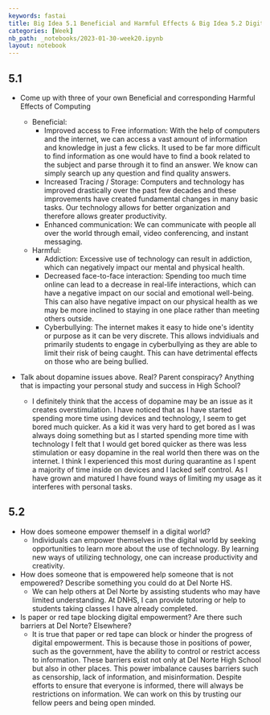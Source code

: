 ```yaml
---
keywords: fastai
title: Big Idea 5.1 Beneficial and Harmful Effects & Big Idea 5.2 Digital Divide
categories: [Week]
nb_path: _notebooks/2023-01-30-week20.ipynb
layout: notebook
---
```


<!--
#################################################
### THIS FILE WAS AUTOGENERATED! DO NOT EDIT! ###
#################################################
# file to edit: _notebooks/2023-01-30-week20.ipynb
-->

<div class="container" id="notebook-container">
        
<div class="cell border-box-sizing text_cell rendered"><div class="inner_cell">
<div class="text_cell_render border-box-sizing rendered_html">
<h2 id="5.1">5.1<a class="anchor-link" href="#5.1"> </a></h2><ul>
<li><p>Come up with three of your own Beneficial and corresponding Harmful Effects of Computing</p>
<ul>
<li>Beneficial: <ul>
<li>Improved access to Free information: With the help of computers and the internet, we can access a vast amount of information and knowledge in just a few clicks. It used to be far more difficult to find information as one would have to find a book related to the subject and parse through it to find an answer. We know can simply search up any question and find quality answers.</li>
<li>Increased Tracing / Storage: Computers and technology has improved drastically over the past few decades and these improvements have created fundamental changes in many basic tasks. Our technology allows for better organization and therefore allows greater productivity.</li>
<li>Enhanced communication: We can communicate with people all over the world through email, video conferencing, and instant messaging. </li>
</ul>
</li>
<li>Harmful:<ul>
<li>Addiction: Excessive use of technology can result in addiction, which can negatively impact our mental and physical health.</li>
<li>Decreased face-to-face interaction: Spending too much time online can lead to a decrease in real-life interactions, which can have a negative impact on our social and emotional well-being. This can also have negative impact on our physical health as we may be more inclined to staying in one place rather than meeting others outside.</li>
<li>Cyberbullying: The internet makes it easy to hide one's identity or purpose as it can be very discrete. This allows indvidiuals and primarily students to engage in cyberbullying as they are able to limit their risk of being caught. This can have detrimental effects on those who are being bullied.</li>
</ul>
</li>
</ul>
</li>
<li><p>Talk about dopamine issues above. Real? Parent conspiracy? Anything that is impacting your personal study and success in High School?</p>
<ul>
<li>I definitely think that the access of dopamine may be an issue as it creates overstimulation. I have noticed that as I have started spending more time using devices and technology, I seem to get bored much quicker. As a kid it was very hard to get bored as I was always doing something but as I started spending more time with technology I felt that I would get bored quicker as there was less stimulation or easy dopamine in the real world then there was on the internet. I think I experienced this most during quarantine as I spent a majority of time inside on devices and I lacked self control. As I have grown and matured I have found ways of limiting my usage as it interferes with personal tasks.</li>
</ul>
</li>
</ul>
<h2 id="5.2">5.2<a class="anchor-link" href="#5.2"> </a></h2><ul>
<li>How does someone empower themself in a digital world?<ul>
<li>Individuals can empower themselves in the digital world by seeking opportunities to learn more about the use of technology. By learning new ways of utilizing technology, one can increase productivity and creativity.</li>
</ul>
</li>
<li>How does someone that is empowered help someone that is not empowered? Describe something you could do at Del Norte HS.<ul>
<li>We can help others at Del Norte by assisting students who may have limited understanding. At DNHS, I can provide tutoring or help to students taking classes I have already completed. </li>
</ul>
</li>
<li>Is paper or red tape blocking digital empowerment? Are there such barriers at Del Norte? Elsewhere?<ul>
<li>It is true that paper or red tape can block or hinder the progress of digital empowerment. This is because those in positions of power, such as the government, have the ability to control or restrict access to information. These barriers exist not only at Del Norte High School but also in other places. This power imbalance causes barriers such as censorship, lack of information, and misinformation.  Despite efforts to ensure that everyone is informed, there will always be restrictions on information. We can work on this by trusting our fellow peers and being open minded.</li>
</ul>
</li>
</ul>

</div>
</div>
</div>
</div>
 

